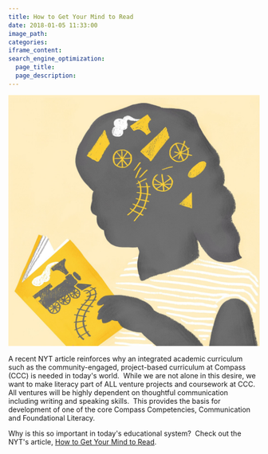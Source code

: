 ```yaml
---
title: How to Get Your Mind to Read
date: 2018-01-05 11:33:00
image_path:
categories:
iframe_content:
search_engine_optimization:
  page_title:
  page_description:
---
```



![Image by Lilli Carré](/assets/images/versions/26willingham-superjumbo---x----1821-1821x---.jpg)

A recent NYT article reinforces why an integrated academic curriculum such as the community-engaged, project-based curriculum at Compass (CCC) is needed in today's world.  While we are not alone in this desire, we want to make literacy part of ALL venture projects and coursework at CCC.  All ventures will be highly dependent on thoughtful communication including writing and speaking skills.  This provides the basis for development of one of the core Compass Competencies, Communication and Foundational Literacy.

Why is this so important in today's educational system?  Check out the NYT's article, [How to Get Your Mind to Read](https://www.nytimes.com/2017/11/25/opinion/sunday/how-to-get-your-mind-to-read.html).
